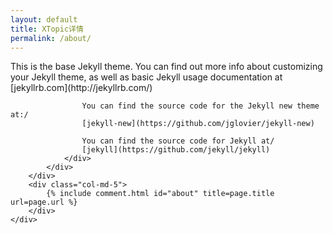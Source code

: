 ```yaml
---
layout: default
title: XTopic详情
permalink: /about/
---
```


<div class="container-fluid">
    <div class="row">
        <div class="col-md-7">
          <div class="panel panel-default">
              <div class="panel-body">
					This is the base Jekyll theme. You can find out more info about customizing your Jekyll theme, as well as basic Jekyll usage documentation at [jekyllrb.com](http://jekyllrb.com/)
					
					You can find the source code for the Jekyll new theme at:/
					[jekyll-new](https://github.com/jglovier/jekyll-new)
					
					You can find the source code for Jekyll at/
					[jekyll](https://github.com/jekyll/jekyll)
				</div>
			</div>
		</div>
		<div class="col-md-5">
            {% include comment.html id="about" title=page.title url=page.url %}
        </div>
	</div>
</div>

